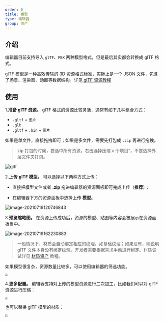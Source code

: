 ```yaml
---
order: 0 
title: 模型
type: 编辑器
group: 资产
---
```


## 介绍

编辑器目前支持导入 `glTF`、`FBX` 两种模型格式，但是最后其实都会转换成 glTF 格式。

glTF 模型是一种高效传输的 3D 资源格式标准，实际上是一个 JSON 文件，包含了场景、渲染器、动画等数据结构。详见[ glTF 资源教程](${docs}gltf-cn)

## 使用

1.**准备 glTF 资源。** glTF 格式的资源比较灵活，通常有如下几种组合方式：

- `.gltf` + `图片`
- `.glb`
- `.gltf` + `.bin` + `图片`

如果是单文件，直接拖拽即可；如果是多文件，需要先打包成 `.zip` 再进行拖拽。

> zip 打包的时候，要选中所有资源，右击选择压缩 x 个项目”，不要选择外层文件夹打包。

![gltf](https://gw.alipayobjects.com/zos/OasisHub/28f36b3d-8463-4da3-b458-047a4155d3b3/gltf.gif)

2.**上传 glTF 模型。** 可以选择以下两种方式上传：

- 直接把模型文件或者 **.zip** 拖进编辑器的资源面板即可完成上传（**推荐**）；

- 在编辑器下方的资源面板中选择上传 **模型**。

![image-20210719120746843](https://gw.alipayobjects.com/zos/OasisHub/14d4a8ab-67fc-4671-9694-9bf797c444ca/image-20210719120746843.png)

3.**预览缩略图。** 在资源上传成功后，资源的模型、贴图等内容会被展示在资源面板当中。

![image-20210719162230883](https://gw.alipayobjects.com/zos/OasisHub/d5626811-f20e-4b84-aa28-7c6909dc607b/image-20210719162230883.png)

> 一般情况下，材质会自动绑定相应的纹理，如基础纹理；如果没有，则说明 glTF 文件本身没有绑定纹理，开发者需要根据需求手动进行绑定。材质调试详见 [材质资产](${docs}editor-material-cn) 教程。

如果模型很复杂，资源数量比较多，可以使用编辑器的筛选功能。

<img src="https://gw.alipayobjects.com/zos/OasisHub/f0cf8db3-d89a-4a35-96cc-4561626a86f4/image-20210719170606534.png" style="zoom:50%;" />

4.**更多配置。** 编辑器支持对上传的模型资源进行二次加工，比如我们可以对 glTF 资源进行压缩：

<img src="https://gw.alipayobjects.com/zos/OasisHub/27e2419c-1d8b-4f7e-9d17-4390c7255bba/image-20210719181013426.png" style="zoom:50%;" />

也可以替换 glTF 模型的材质：

<img src="https://gw.alipayobjects.com/zos/OasisHub/c27f9f28-80cf-4167-bc57-0767d9e1b58e/image-20210719180514914.png" style="zoom:50%;" />
